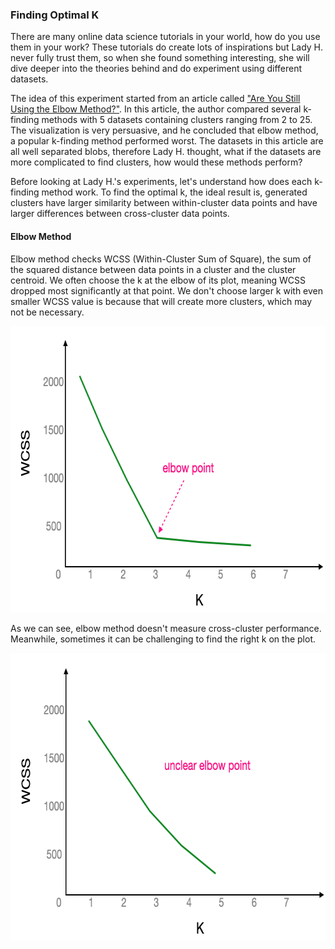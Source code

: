 ### Finding Optimal K

There are many online data science tutorials in your world, how do you use them in your work? These tutorials do create lots of inspirations but Lady H. never fully trust them, so when she found something interesting, she will dive deeper into the theories behind and do experiment using different datasets. 

The idea of this experiment started from an article called ["Are You Still Using the Elbow Method?"][1]. In this article, the author compared several k-finding methods with 5 datasets containing clusters ranging from 2 to 25. The visualization is very persuasive, and he concluded that elbow method, a popular k-finding method performed worst. The datasets in this article are all well separated blobs, therefore Lady H. thought, what if the datasets are more complicated to find clusters, how would these methods perform?

Before looking at Lady H.'s experiments, let's understand how does each k-finding method work. To find the optimal k, the ideal result is, generated clusters have larger similarity between within-cluster data points and have larger differences between cross-cluster data points.

#### Elbow Method

Elbow method checks WCSS (Within-Cluster Sum of Square), the sum of the squared distance between data points in a cluster and the cluster centroid. We often choose the k at the elbow of its plot, meaning WCSS dropped most significantly at that point. We don't choose larger k with even smaller WCSS value is because that will create more clusters, which may not be necessary. 

<img src="https://github.com/lady-h-world/My_Garden/blob/main/images/Resplendent_Tree_images/plot_has_elbow.png" width="683" height="458" />

As we can see, elbow method doesn't measure cross-cluster performance. Meanwhile, sometimes it can be challenging to find the right k on the plot.

<img src="https://github.com/lady-h-world/My_Garden/blob/main/images/Resplendent_Tree_images/plot_no_elbow.png" width="682" height="460" />



[1]:https://towardsdatascience.com/are-you-still-using-the-elbow-method-5d271b3063bd
